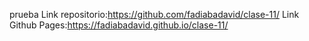 prueba
Link repositorio:https://github.com/fadiabadavid/clase-11/
Link Github Pages:https://fadiabadavid.github.io/clase-11/
